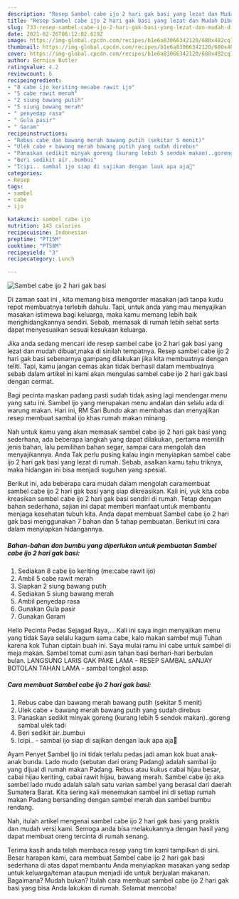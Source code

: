 ```yaml
---
description: "Resep Sambel cabe ijo 2 hari gak basi yang lezat dan Mudah Dibuat"
title: "Resep Sambel cabe ijo 2 hari gak basi yang lezat dan Mudah Dibuat"
slug: 733-resep-sambel-cabe-ijo-2-hari-gak-basi-yang-lezat-dan-mudah-dibuat
date: 2021-02-26T06:12:02.619Z
image: https://img-global.cpcdn.com/recipes/b1e6a83066342120/680x482cq70/sambel-cabe-ijo-2-hari-gak-basi-foto-resep-utama.jpg
thumbnail: https://img-global.cpcdn.com/recipes/b1e6a83066342120/680x482cq70/sambel-cabe-ijo-2-hari-gak-basi-foto-resep-utama.jpg
cover: https://img-global.cpcdn.com/recipes/b1e6a83066342120/680x482cq70/sambel-cabe-ijo-2-hari-gak-basi-foto-resep-utama.jpg
author: Bernice Butler
ratingvalue: 4.2
reviewcount: 6
recipeingredient:
- "8 cabe ijo keriting mecabe rawit ijo"
- "5 cabe rawit merah"
- "2 siung bawang putih"
- "5 siung bawang merah"
- " penyedap rasa"
- " Gula pasir"
- " Garam"
recipeinstructions:
- "Rebus cabe dan bawang merah bawang putih (sekitar 5 menit)"
- "Ulek cabe + bawang merah bawang putih yang sudah direbus"
- "Panaskan sedikit minyak goreng (kurang lebih 5 sendok makan)..goreng sambal ulek tadi"
- "Beri sedikit air..bumbui"
- "Icipi.. sambal ijo siap di sajikan dengan lauk apa aja💚"
categories:
- Resep
tags:
- sambel
- cabe
- ijo

katakunci: sambel cabe ijo 
nutrition: 143 calories
recipecuisine: Indonesian
preptime: "PT15M"
cooktime: "PT58M"
recipeyield: "3"
recipecategory: Lunch

---
```



![Sambel cabe ijo 2 hari gak basi](https://img-global.cpcdn.com/recipes/b1e6a83066342120/680x482cq70/sambel-cabe-ijo-2-hari-gak-basi-foto-resep-utama.jpg)

Di zaman  saat ini , kita memang bisa mengorder masakan jadi tanpa kudu repot membuatnya terlebih dahulu. Tapi, untuk anda yang mau menyajikan masakan istimewa bagi keluarga, maka kamu memang lebih baik menghidangkannya sendiri. Sebab, memasak di rumah lebih sehat serta dapat menyesuaikan sesuai kesukaan keluarga.

Jika anda sedang mencari ide resep sambel cabe ijo 2 hari gak basi yang lezat dan mudah dibuat,maka di sinilah tempatnya. Resep sambel cabe ijo 2 hari gak basi  sebenarnya gampang dilakukan jika kita membuatnya dengan teliti. Tapi, kamu jangan cemas akan tidak berhasil dalam membuatnya 
sebab dalam artikel ini kami akan mengulas sambel cabe ijo 2 hari gak basi dengan cermat.  

Bagi pecinta maskan padang pasti sudah tidak asing lagi mendengar menu yang satu ini. Sambel ijo yang merupakan menu andalan dan selalu ada di warung makan. Hari ini, RM Sari Bundo akan membahas dan menyajikan resep membuat sambal ijo khas rumah makan minang.

Nah untuk kamu yang akan memasak sambel cabe ijo 2 hari gak basi yang sederhana, ada beberapa langkah yang dapat dilakukan, pertama memilih jenis bahan, lalu pemilihan bahan segar, sampai cara mengolah dan menyajikannya. Anda Tak perlu pusing kalau ingin menyiapkan sambel cabe ijo 2 hari gak basi yang lezat di rumah. Sebab, asalkan kamu  tahu triknya, maka hidangan ini bisa menjadi suguhan yang spesial.

Berikut ini, ada beberapa cara mudah dalam mengolah caramembuat sambel cabe ijo 2 hari gak basi yang siap dikreasikan. Kali ini, yuk kita coba kreasikan sambel cabe ijo 2 hari gak basi sendiri di rumah. Tetap dengan bahan sederhana, sajian ini dapat memberi manfaat untuk membantu menjaga kesehatan tubuh kita. Anda dapat membuat Sambel cabe ijo 2 hari gak basi menggunakan 7 bahan dan 5 tahap pembuatan. Berikut ini cara dalam menyiapkan hidangannya.

<!--inarticleads1-->

##### Bahan-bahan dan bumbu yang diperlukan untuk pembuatan Sambel cabe ijo 2 hari gak basi:

1. Sediakan 8 cabe ijo keriting (me:cabe rawit ijo)
1. Ambil 5 cabe rawit merah
1. Siapkan 2 siung bawang putih
1. Sediakan 5 siung bawang merah
1. Ambil  penyedap rasa
1. Gunakan  Gula pasir
1. Gunakan  Garam


Hello Pecinta Pedas Sejagad Raya,… Kali ini saya ingin menyajikan menu yang tidak Saya selalu kagum sama cabe, kalo makan sambel muji Tuhan karena kok Tuhan ciptain buah ini. Saya mulai ramu ini cabe untuk sambel di meja makan. Sambel tomat cumi asin tahan basi berhari-hari berbulan bulan. LANGSUNG LARIS GAK PAKE LAMA - RESEP SAMBAL sANJAY BOTOLAN TAHAN LAMA - sambal tongkol asap. 

<!--inarticleads2-->

##### Cara membuat Sambel cabe ijo 2 hari gak basi:

1. Rebus cabe dan bawang merah bawang putih (sekitar 5 menit)
1. Ulek cabe + bawang merah bawang putih yang sudah direbus
1. Panaskan sedikit minyak goreng (kurang lebih 5 sendok makan)..goreng sambal ulek tadi
1. Beri sedikit air..bumbui
1. Icipi.. - sambal ijo siap di sajikan dengan lauk apa aja💚


Ayam Penyet Sambel Ijo ini tidak terlalu pedas jadi aman kok buat anak-anak bunda. Lado mudo (sebutan dari orang Padang) adalah sambal ijo yang dijual di rumah makan Padang. Rebus atau kukus cabai hijau besar, cabai hijau keriting, cabai rawit hijau, bawang merah. Sambel cabe ijo aka sambel lado mudo adalah salah satu varian sambel yang berasal dari daerah Sumatera Barat. Kita sering kali menemukan sambel ini di setiap rumah makan Padang bersanding dengan sambel merah dan sambel bumbu rendang. 

Nah, itulah artikel mengenai  sambel cabe ijo 2 hari gak basi  yang praktis dan mudah versi kami. Semoga anda bisa melakukannya dengan hasil yang dapat membuat oreng tercinta di rumah senang. 

Terima kasih anda telah membaca resep yang tim kami tampilkan di sini. Besar harapan kami, cara membuat  Sambel cabe ijo 2 hari gak basi sederhana di atas dapat membantu Anda menyiapkan masakan yang sedap untuk keluarga/teman ataupun menjadi ide untuk berjualan makanan. Bagaimana? Mudah bukan? Itulah cara membuat sambel cabe ijo 2 hari gak basi yang bisa Anda lakukan di rumah. Selamat mencoba!

